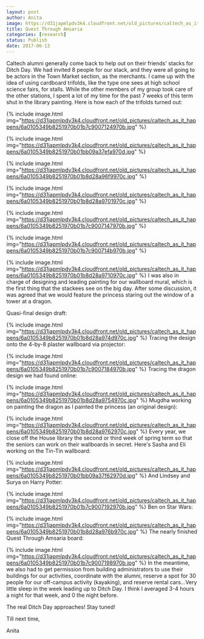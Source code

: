 ```yaml
---
layout: post
author: Anita
image: https://d31japmlpdv3k4.cloudfront.net/old_pictures/caltech_as_it_happens/6a0105349b8251970b01b8d28a96e5970c.jpg
title: Quest Through Amsaria
categories: [research]
status: Publish
date: 2017-06-13
---
```



Caltech alumni generally come back to help out on their friends' stacks for Ditch Day. We had invited 8 people for our stack, and they were all going to be actors in the Town Market section, as the merchants. I came up with the idea of using cardboard trifolds, like the type one sees at high school science fairs, for stalls. While the other members of my group took care of the other stations, I spent a lot of my time for the past 7 weeks of this term shut in the library painting. Here is how each of the trifolds turned out:


{% include image.html img="https://d31japmlpdv3k4.cloudfront.net/old_pictures/caltech_as_it_happens/6a0105349b8251970b01b7c9007124970b.jpg" %}


{% include image.html img="https://d31japmlpdv3k4.cloudfront.net/old_pictures/caltech_as_it_happens/6a0105349b8251970b01bb09a37efa970d.jpg" %}


{% include image.html img="https://d31japmlpdv3k4.cloudfront.net/old_pictures/caltech_as_it_happens/6a0105349b8251970b01b8d28a96f9970c.jpg" %}


{% include image.html img="https://d31japmlpdv3k4.cloudfront.net/old_pictures/caltech_as_it_happens/6a0105349b8251970b01b8d28a9701970c.jpg" %}


{% include image.html img="https://d31japmlpdv3k4.cloudfront.net/old_pictures/caltech_as_it_happens/6a0105349b8251970b01b7c9007147970b.jpg" %}


{% include image.html img="https://d31japmlpdv3k4.cloudfront.net/old_pictures/caltech_as_it_happens/6a0105349b8251970b01b7c900714b970b.jpg" %}


{% include image.html img="https://d31japmlpdv3k4.cloudfront.net/old_pictures/caltech_as_it_happens/6a0105349b8251970b01b8d28a9710970c.jpg" %}
I was also in charge of designing and leading painting for our wallboard mural, which is the first thing that the stackees see on the big day. After some discussion, it was agreed that we would feature the princess staring out the window of a tower at a dragon.

Quasi-final design draft:

{% include image.html img="https://d31japmlpdv3k4.cloudfront.net/old_pictures/caltech_as_it_happens/6a0105349b8251970b01b8d28a974d970c.jpg" %}
Tracing the design onto the 4-by-8 plaster wallboard via projector:

{% include image.html img="https://d31japmlpdv3k4.cloudfront.net/old_pictures/caltech_as_it_happens/6a0105349b8251970b01b7c9007184970b.jpg" %}
Tracing the dragon design we had found online:

{% include image.html img="https://d31japmlpdv3k4.cloudfront.net/old_pictures/caltech_as_it_happens/6a0105349b8251970b01b8d28a9754970c.jpg" %}
Mugdha working on painting the dragon as I painted the princess (an original design):

{% include image.html img="https://d31japmlpdv3k4.cloudfront.net/old_pictures/caltech_as_it_happens/6a0105349b8251970b01b8d28a9762970c.jpg" %}
Every year, we close off the House library the second or third week of spring term so that the seniors can work on their wallboards in secret. Here's Sasha and Eli working on the Tin-Tin wallboard:

{% include image.html img="https://d31japmlpdv3k4.cloudfront.net/old_pictures/caltech_as_it_happens/6a0105349b8251970b01bb09a37f62970d.jpg" %}
And Lindsey and Surya on Harry Potter:

{% include image.html img="https://d31japmlpdv3k4.cloudfront.net/old_pictures/caltech_as_it_happens/6a0105349b8251970b01b7c9007192970b.jpg" %}
Ben on Star Wars:

{% include image.html img="https://d31japmlpdv3k4.cloudfront.net/old_pictures/caltech_as_it_happens/6a0105349b8251970b01b8d28a976b970c.jpg" %}
The nearly finished Quest Through Amsaria board:

{% include image.html img="https://d31japmlpdv3k4.cloudfront.net/old_pictures/caltech_as_it_happens/6a0105349b8251970b01b7c9007198970b.jpg" %}
In the meantime, we also had to get permission from building administrators to use their buildings for our activities, coordinate with the alumni, reserve a spot for 30 people for our off-campus activity (kayaking), and reserve rental cars...Very little sleep in the week leading up to Ditch Day. I think I averaged 3-4 hours a night for that week, and 0 the night before.

The real Ditch Day approaches! Stay tuned!

Till next time,

Anita

